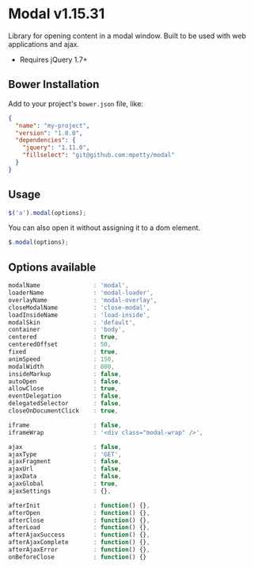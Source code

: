 # Modal v1.15.31

Library for opening content in a modal window. Built to be used with web applications and ajax.

- Requires jQuery 1.7+

## Bower Installation

Add to your project's `bower.json` file, like:

```json
{
  "name": "my-project",
  "version": "1.0.0",
  "dependencies": {
    "jquery": "1.11.0",
    "fillselect": "git@github.com:mpetty/modal"
  }
}
```

## Usage

```javascript
$('a').modal(options);
```

You can also open it without assigning it to a dom element.

```javascript
$.modal(options);
```

## Options available

```javascript
modalName               : 'modal',
loaderName              : 'modal-loader',
overlayName             : 'modal-overlay',
closeModalName          : 'close-modal',
loadInsideName          : 'load-inside',
modalSkin               : 'default',
container               : 'body',
centered                : true,
centeredOffset          : 50,
fixed                   : true,
animSpeed               : 150,
modalWidth              : 800,
insideMarkup            : false,
autoOpen                : false,
allowClose              : true,
eventDelegation         : false,
delegatedSelector       : false,
closeOnDocumentClick    : true,

iframe                  : false,
iframeWrap              : '<div class="modal-wrap" />',

ajax                    : false,
ajaxType                : 'GET',
ajaxFragment            : false,
ajaxUrl                 : false,
ajaxData                : false,
ajaxGlobal              : true,
ajaxSettings            : {},

afterInit               : function() {},
afterOpen               : function() {},
afterClose              : function() {},
afterLoad               : function() {},
afterAjaxSuccess        : function() {},
afterAjaxComplete       : function() {},
afterAjaxError          : function() {},
onBeforeClose           : function() {}
```

